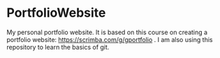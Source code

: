 # PortfolioWebsite
My personal portfolio website. It is based on this course on creating a portfolio website: https://scrimba.com/g/gportfolio .
I am also using this repository to learn the basics of git. 
